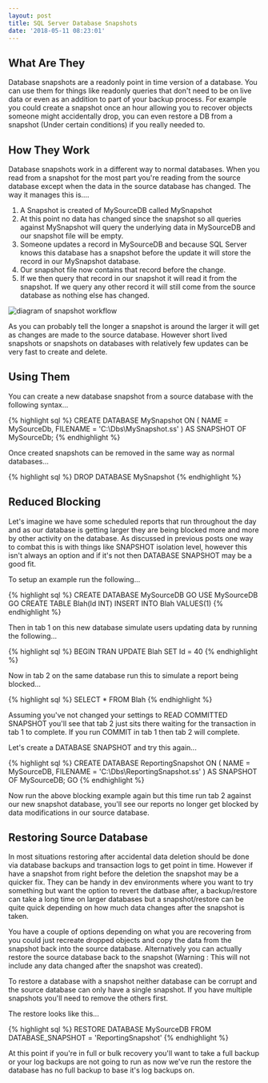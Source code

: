 ```yaml
---
layout: post
title: SQL Server Database Snapshots
date: '2018-05-11 08:23:01'
---
```

## What Are They ##
Database snapshots are a readonly point in time version of a database. You can use them for things like readonly queries that don't need to be on live data or even as an addition to part of your backup process. For example you could create a snapshot once an hour allowing you to recover objects someone might accidentally drop, you can even restore a DB from a snapshot (Under certain conditions) if you really needed to.

## How They Work ##
Database snapshots work in a different way to normal databases. When you read from a snapshot for the most part you're reading from the source database except when the data in the source database has changed. The way it manages this is....

1. A Snapshot is created of MySourceDB called MySnapshot
1. At this point no data has changed since the snapshot so all queries against MySnapshot will query the underlying data in MySourceDB and our snapshot file will be empty.
1. Someone updates a record in MySourceDB and because SQL Server knows this database has a snapshot before the update it will store the record in our MySnapshot database.
1. Our snapshot file now contains that record before the change.
1. If we then query that record in our snapshot it will read it from the snapshot. If we query any other record it will still come from the source database as nothing else has changed.

![diagram of snapshot workflow]({{site.url}}/content/images/2018-database-snapshot/snapshot-workflow.PNG)

As you can probably tell the longer a snapshot is around the larger it will get as changes are made to the source database. However short lived snapshots or snapshots on databases with relatively few updates can be very fast to create and delete.

## Using Them ##
You can create a new database snapshot from a source database with the following syntax...

{% highlight sql %}
CREATE DATABASE MySnapshot ON
(
   NAME = MySourceDb,
   FILENAME =   'C:\Dbs\MySnapshot.ss'
) AS SNAPSHOT OF MySourceDb;
{% endhighlight %}

Once created snapshots can be removed in the same way as normal databases...

{% highlight sql %}
DROP DATABASE MySnapshot
{% endhighlight %}

## Reduced Blocking ##
Let's imagine we have some scheduled reports that run throughout the day and as our database is getting larger they are being blocked more and more by other activity on the database. As discussed in previous posts one way to combat this is with things like SNAPSHOT isolation level, however this isn't always an option and if it's not then DATABASE SNAPSHOT may be a good fit.

To setup an example run the following...

{% highlight sql %}
CREATE DATABASE MySourceDB
GO
USE MySourceDB
GO
CREATE TABLE Blah(Id INT)
INSERT INTO Blah VALUES(1)
{% endhighlight %}

Then in tab 1 on this new database simulate users updating data by running the following...

{% highlight sql %}
BEGIN TRAN
   UPDATE Blah SET Id = 40
{% endhighlight %}

Now in tab 2 on the same database run this to simulate a report being blocked...

{% highlight sql %}
SELECT * FROM Blah
{% endhighlight %}

Assuming you've not changed your settings to READ COMMITTED SNAPSHOT you'll see that tab 2 just sits there waiting for the transaction in tab 1 to complete. If you run COMMIT in tab 1 then tab 2 will complete.

Let's create a DATABASE SNAPSHOT and try this again...

{% highlight sql %}
CREATE DATABASE ReportingSnapshot ON
(
   NAME = MySourceDB,
   FILENAME =   'C:\Dbs\ReportingSnapshot.ss' )
AS SNAPSHOT OF MySourceDB;
GO
{% endhighlight %}

Now run the above blocking example again but this time run tab 2 against our new snapshot database, you'll see our reports no longer get blocked by data modifications in our source database.

## Restoring Source Database ##
In most situations restoring after accidental data deletion should be done via database backups and transaction logs to get point in time. However if have a snapshot from right before the deletion the snapshot may be a quicker fix. They can be handy in dev environments where you want to try something but want the option to revert the datbase after, a backup/restore can take a long time on larger databases but a snapshot/restore can be quite quick depending on how much data changes after the snapshot is taken.

You have a couple of options depending on what you are recovering from you could just recreate dropped objects and copy the data from the snapshot back into the source database. Alternatively you can actually restore the source database back to the snapshot (Warning : This will not include any data changed after the snapshot was created).

To restore a database with a snapshot neither database can be corrupt and the source database can only have a single snapshot. If you have multiple snapshots you'll need to remove the others first.

The restore looks like this...

{% highlight sql %}
RESTORE DATABASE MySourceDB
FROM DATABASE_SNAPSHOT = 'ReportingSnapshot'
{% endhighlight %}

At this point if you're in full or bulk recovery you'll want to take a full backup or your log backups are not going to run as now we've run the restore the database has no full backup to base it's log backups on.